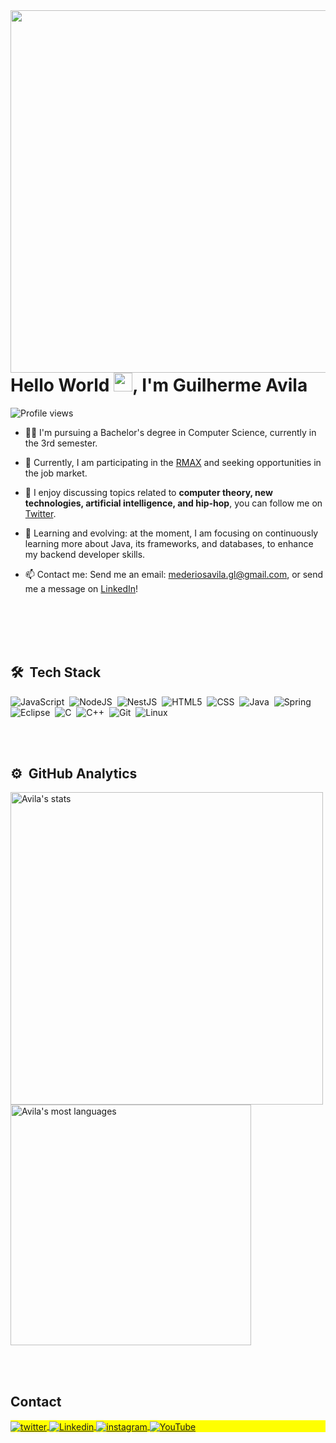 <img align="right" height="580em" src="https://raw.githubusercontent.com/gist/GM7Avila/7c6c57357cbbe47bfff857012c60a448/raw/5b3d25bbe0809b3e90fc5bec17aa07d47fcbac3b/profilecard.svg"/>
<h1 align="left">Hello World <img src="https://em-content.zobj.net/source/microsoft-teams/363/waving-hand_1f44b.png" height="30px">, I'm Guilherme Avila</h1>
<p align="left"> <img src="https://komarev.com/ghpvc/?username=GM7Avila&color=yellow" alt="Profile views" /> </p>

- 👨‍💻 I'm pursuing a Bachelor's degree in Computer Science, currently in the 3rd semester.

- 🔭 Currently, I am participating in the [RMAX](https://github.com/RMax-UVA) and seeking opportunities in the job market.

- 💬 I enjoy discussing topics related to **computer theory, new technologies, artificial intelligence, and hip-hop**, you can follow me on [Twitter](https://twitter.com/gavila_dev).

- 🌱 Learning and evolving: at the moment, I am focusing on continuously learning more about Java, its frameworks, and databases, to enhance my backend developer skills.

- 📫 Contact me: Send me an email: mederiosavila.gl@gmail.com, or send me a message on [LinkedIn](https://www.linkedin.com/in/avila-dev/)!



<br><br><br><br>

## 🛠 &nbsp;Tech Stack

![JavaScript](https://img.shields.io/badge/-JavaScript-1f1f1f?style=flat-square&logo=javascript)&nbsp;
![NodeJS](https://img.shields.io/badge/-NodeJS-1f1f1f?style=flat-square&logo=node.js)&nbsp;
![NestJS](https://img.shields.io/badge/-NestJS-cf0404?style=flat-square&logo=nestjs)&nbsp;
![HTML5](https://img.shields.io/badge/-HTML-05122A?style=flat&logo=CSS3&logoColor=FF8C00)&nbsp;
![CSS](https://img.shields.io/badge/-CSS-05122A?style=flat&logo=CSS3&logoColor=1572B6)&nbsp;
![Java](https://img.shields.io/badge/-Java-ab3402?style=flat-square&logo=java)&nbsp;
![Spring](https://img.shields.io/badge/-Spring-6DB33F?style=flat-square&logo=spring&logoColor=white)&nbsp;
![Eclipse](https://img.shields.io/badge/-Eclipse-2C2255?style=flat-square&logo=eclipse&logoColor=white)&nbsp;
![C](https://img.shields.io/badge/-Language-0299f0?style=flat-square&logo=c&logoColor=white)&nbsp;
![C++](https://img.shields.io/badge/-C++-0251ab?style=flat&logo=C++&logoColor=add8e6)&nbsp;
![Git](https://img.shields.io/badge/-Git-007396?style=flat-square&logo=git)&nbsp;
![Linux](https://img.shields.io/badge/-Linux-242424?style=flat-square&logo=linux)&nbsp;






<br><br>

## ⚙️ &nbsp;GitHub Analytics

<p align="left">
<img width="500em" src="https://github-readme-stats.vercel.app/api?username=GM7Avila&show_icons=true&theme=nord" alt="Avila's stats"/>
<img width="385em" src="https://github-readme-stats.vercel.app/api/top-langs/?username=GM7Avila&layout=compact&theme=nord" alt="Avila's most languages"/>
</p>


<br><br>

## Contact

<p align="left" style="background:yellow">
<a href="https://twitter.com/gavila_dev" target="_blank">
 <img align="center" src="https://img.shields.io/badge/-Twitter-4287f5?style=flat-square&logo=twitter&logoColor=white";
 alt="twitter"/>
</a> 
<a href="https://www.linkedin.com/in/avila-dev/" target="_blank">
  <img align="center" src="https://img.shields.io/badge/-Linkedin-033c96?style=flat-square&logo=linkedin&logoColor=white";
 alt="Linkedin"/>
</a>
<a href="https://www.instagram.com/avila_developer/" target="_blank">
 <img align="center" src="https://img.shields.io/badge/-Instagram-ba1a5f?style=flat-square&logo=instagram&logoColor=white";
 alt="instagram"/>
</a>
<a href="https://www.youtube.com/channel/UCIPEVT1ZBezrixDAxEoaUZA" target="_blank">
 <img align="center" src="https://img.shields.io/badge/-YouTube-d90404?style=flat-square&logo=youtube&logoColor=white";
 alt="YouTube"/>
</a>
</p>
